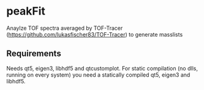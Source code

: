 # peakFit
Anaylze TOF spectra averaged by TOF-Tracer (https://github.com/lukasfischer83/TOF-Tracer) to generate masslists

## Requirements
Needs qt5, eigen3, libhdf5 and qtcustomplot.
For static compilation (no dlls, running on every system) you need a statically compiled qt5, eigen3 and libhdf5.
